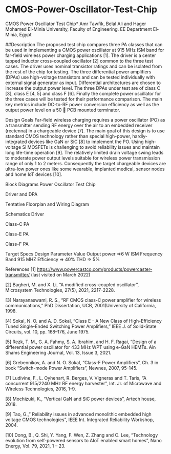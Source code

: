 # CMOS-Power-Oscillator-Test-Chip
CMOS Power Oscillator Test Chip*
Amr Tawfik, Belal Ali and Hager Mohamed
El-Minia University, Faculty of Engineering. EE Department
El-Minia, Egypt


##Description
The proposed test chip compares three PA classes that can be used in implementing a CMOS power oscillator at 915 MHz ISM band for far-field wireless power charging applications [1]. The driver is a  center tapped inductor cross-coupled oscillator [2] common to the three test cases. The driver uses nominal transistor ratings and can be isolated from the rest of the chip for testing. The three differential power amplifiers (DPAs) use high-voltage transistors and can be tested individually with external signal generator as input. Differential architectures are chosen to increase the output power level. The three DPAs under test are of class C [3], class E [4, 5] and class F [6]. Finally the complete power oscillator for the three cases will be tested for their performance comparison. The main key metrics include DC-to-RF power conversion efficiency as well as the output power level on a 50  PCB mounted terminator. 


Design Goals
Far-field wireless charging requires a power oscillator (PO) as a transmitter sending RF energy over the air to an embedded receiver (rectenna) in a chargeable device [7]. The main goal of this design is to use standard CMOS technology rather than special high-power, hardly-integrated devices like GaN or SiC [8] to implement the PO. Using high-voltage Si MOSFETs is challenging to avoid reliability issues and maintain long life-time operation [9]. The relatively limited drain voltage swing leads to moderate power output levels suitable for wireless power transmission range of only 1 to 2 meters. Consequently the target chargeable devices are ultra-low power ones like some wearable, implanted medical, sensor nodes and home IoT devices [10].



Block Diagrams
Power Oscillator Test Chip
 


Driver and DPA
 


Tentative Floorplan and Wiring Diagram
                           
Schematics
Driver







Class-C PA
                  
Class-E PA










Class-F PA









Target Specs
Design Parameter	Value
Output power 	=>6 W
ISM Frequency Band 	915 MHZ
Efficiency 	=> 40%
THD	=> 5%






References
[1]  https://www.powercastco.com/products/powercaster-transmitter/ (last visited on March 2022)

[2] Bagheri, M. and X. Li, “A modified cross-coupled oscillator”, Microsystem Technologies, 27(5), 2021, 2217-2228.‏

[3] Narayanaswami, R. S., “RF CMOS class-C power amplifier for wireless communications,” PhD Dissertation, UCB, 2001(University of California, 1998.

[4] Sokal, N. O. and A. D. Sokal, “Class E - A New Class of High-Efficiency Tuned  Single-Ended Switching Power Amplifiers,” IEEE J. of Solid-State Circuits, vol. 10,  pp. 168–176, June 1975.

[5] Rezk, T. M., G. A. Fahmy,  S. A. Ibrahim, and H. F. Ragai, “Design of a                                                    differential power oscillator for 433 MHz WPT using e-GaN HEMTs. Ain Shams Engineering Journal, Vol. 13, Issue 3, 2021. 

[6] Grebennikov, A. and N. O. Sokal, “Class-F Power Amplifiers”, Ch. 3 in book “Switch-mode Power Amplifiers”, Newnes, 2007, 95-145.

[7] Ludivine, F., L. Oyhenart, R. Berges, V. Vigneras and T. Taris, “A concurrent 
915/2240 MHz RF energy harvester”, Int. Jr. of Microwave and Wireless Technologies, 
2016, 1-9.

[8] Mochizuki, K., “Vertical GaN and SiC power devices”, Artech house, 2018.

[9] Tao, G.,” Reliability issues in advanced monolithic embedded high voltage CMOS technologies”, IEEE Int. Integrated Reliability Workshop, 2004.

[10] Dong, B., Q. Shi, Y. Yang, F. Wen, Z. Zhang and C. Lee, “Technology evolution from self-powered sensors to AIoT enabled smart homes”, Nano Energy, Vol. 79, 2021, 1 – 23.
